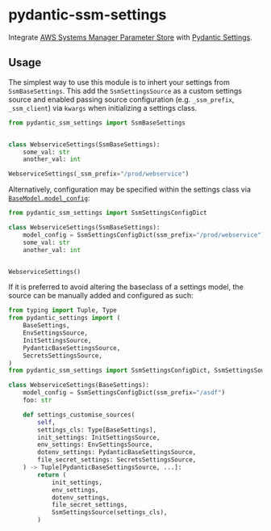 # pydantic-ssm-settings

Integrate [AWS Systems Manager Parameter Store](https://docs.aws.amazon.com/systems-manager/latest/userguide/systems-manager-parameter-store.html) with [Pydantic Settings](https://github.com/pydantic/pydantic-settings).

## Usage

The simplest way to use this module is to inhert your settings from `SsmBaseSettings`. This add the `SsmSettingsSource` as a custom settings source and enabled passing source configuration (e.g. `_ssm_prefix`, `_ssm_client`) via `kwargs` when initializing a settings class.

```py
from pydantic_ssm_settings import SsmBaseSettings


class WebserviceSettings(SsmBaseSettings):
    some_val: str
    another_val: int

WebserviceSettings(_ssm_prefix="/prod/webservice")
```

Alternatively, configuration may be specified within the settings class via [`BaseModel.model_config`](https://docs.pydantic.dev/latest/api/base_model/#pydantic.BaseModel.model_config):

```py
from pydantic_ssm_settings import SsmSettingsConfigDict

class WebserviceSettings(SsmBaseSettings):
    model_config = SsmSettingsConfigDict(ssm_prefix="/prod/webservice")
    some_val: str
    another_val: int


WebserviceSettings()
```

If it is preferred to avoid altering the baseclass of a settings model, the source can be manually added and configured as such:

```py
from typing import Tuple, Type
from pydantic_settings import (
    BaseSettings,
    EnvSettingsSource,
    InitSettingsSource,
    PydanticBaseSettingsSource,
    SecretsSettingsSource,
)
from pydantic_ssm_settings import SsmSettingsConfigDict, SsmSettingsSource

class WebserviceSettings(BaseSettings):
    model_config = SsmSettingsConfigDict(ssm_prefix="/asdf")
    foo: str

    def settings_customise_sources(
        self,
        settings_cls: Type[BaseSettings],
        init_settings: InitSettingsSource,
        env_settings: EnvSettingsSource,
        dotenv_settings: PydanticBaseSettingsSource,
        file_secret_settings: SecretsSettingsSource,
    ) -> Tuple[PydanticBaseSettingsSource, ...]:
        return (
            init_settings,
            env_settings,
            dotenv_settings,
            file_secret_settings,
            SsmSettingsSource(settings_cls),
        )
```
